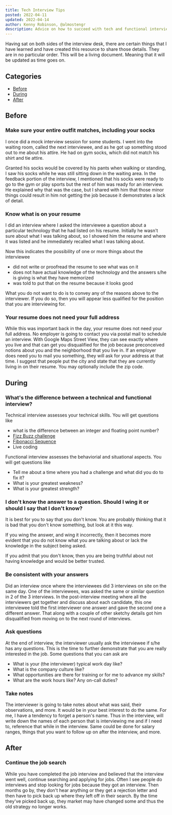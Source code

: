 ```yaml
---
title: Tech Interview Tips
posted: 2022-04-11
updated: 2022-04-14
author: Kenny Robinson, @almostengr
description: Advice on how to succeed with tech and functional interviews.
---
```


Having sat on both sides of the interview desk, there are certain things that I have learned 
and have created this resource to share those details. They are in no particular order.
This will be a living document. Meaning that it will be updated as time goes on.

## Categories

* [Before](#before)
* [During](#during)
* [After](#after)

## Before

### Make sure your entire outfit matches, including your socks

I once did a mock interview session for some students. I went into the waiting room, called 
the next interviewee, and as he got up something stood out to me about his attire. 
He had on gym socks, which did not match his shirt and tie attire.

Granted his socks would be covered by his pants when walking or standing, I saw his socks 
while he was still sitting down in the waiting area. In the feedback portion of the interview, 
I mentioned that his socks were ready to go to the gym or play sports but the rest of him 
was ready for an interview. He explained why that was the case, but I shared with him that those 
minor things could result in him not getting the job because it demonstrates a lack of detail.

### Know what is on your resume

I did an interview where I asked the interviewee a question about a particular technology that he 
had listed on his resume. Initially he wasn't sure about what I was talking about, so I showed him 
the resume and where it was listed and he immediately recalled what I was talking about. 

Now this indicates the possibility of one or more things about the interviewee

* did not write or proofread the resume to see what was on it
* does not have actual knowledge of the technology and the answers s/he is giving is what they have memorized
* was told to put that on the resume because it looks good

What you do not want to do is to convey any of the reasons above to the interviewer. If you 
do so, then you will appear less qualified for the position that you are interviewing for.

### Your resume does not need your full address

While this was important back in the day, your resume does not need your full address. No employer
is going to contact you via postal mail to schedule an interview.
With Google Maps Street View, they can see exactly where you live and that can get you disqualified for 
the job because preconceived notions about you and the neighborhood that you live in.
If an employer does need you to mail 
you something, they will ask for your address at that time. I suggest that people put the city and 
state that they are currently living in on their resume. You may optionally include the zip code.

## During

### What's the difference between a technical and functional interview? 

Technical interview assesses your technical skills. 
You will get questions like

* what is the difference between an integer and floating point number? 
* <a href="https://github.com/almostengr/coding-challenge/tree/main/fizzbuzz" target="_blank">Fizz Buzz challenge</a>
* <a href="https://github.com/almostengr/coding-challenge/tree/main/fibonacci" target="_blank">Fibonacci Sequence</a>
* Live coding

Functional interview assesses the behaviorial and situational aspects. 
You will get questions like 

* Tell me about a time where you had a challenge and what did you do to fix it? 
* What is your greatest weakness? 
* What is your greatest strength?

### I don't know the answer to a question. Should I wing it or should I say that I don't know?

It is best for you to say that you don't know. You are probably thinking that it is bad that 
you don't know something, but look at it this way.

If you wing the answer, and wing it incorrectly, 
then it becomes more evident that you do not know what you are talking about or lack the 
knowledge in the subject being asked. 

If you admit that you don't know, then you are being truthful about not having knowledge and 
would be better trusted.

### Be consistent with your answers

Did an interview once where the interviewees did 3 interviews on site on the same day. One of the 
interviewees, was asked the same or similar question in 2 of the 3 interviews. In the post-interview
meeting where all the interviewers get together and discuss about each candidate, this one 
interviewee told the first interviewer one answer and gave the second one a different answer. 
That along with a couple of other sketchy details got him disqualified from moving on to the 
next round of interviews.

### Ask questions

At the end of interview, the interviewer usually ask the interviewee if s/he has any questions. 
This is the time to further demonstrate that you are really interested in the job. Some questions
that you can ask are

* What is your (the interviewer) typical work day like? 
* What is the company culture like? 
* What opportunities are there for training or for me to advance my skills?
* What are the work hours like? Any on-call duties?

### Take notes

The interviewer is going to take notes about what was said, their observations, and more. It would be 
in your best interest to do the same. For me, I have a tendency to forget a person's name. Thus in the 
interview, will write down the names of each person that is interviewing me and if I need to, reference 
that while in the interview. Same could be done for salary ranges, things that you want to follow up 
on after the interview, and more. 

## After

### Continue the job search 

While you have completed the job interview and believed that the interview went well, continue searching 
and applying for jobs. Often I see people do interviews and stop looking for jobs because they got an 
interview. Then months go by, they don't hear anything or they get a rejection letter and then have 
to pick back up where they left off in their search. By the time they've picked back up, they market 
may have changed some and thus the old strategy no longer works. 
